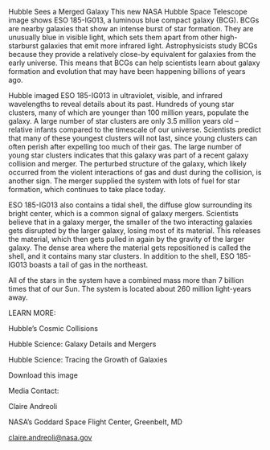 Hubble Sees a Merged Galaxy 
 This new NASA Hubble Space Telescope image shows ESO 185-IG013, a luminous blue compact galaxy (BCG). BCGs are nearby galaxies that show an intense burst of star formation. They are unusually blue in visible light, which sets them apart from other high-starburst galaxies that emit more infrared light. Astrophysicists study BCGs because they provide a relatively close-by equivalent for galaxies from the early universe. This means that BCGs can help scientists learn about galaxy formation and evolution that may have been happening billions of years ago.

Hubble imaged ESO 185-IG013 in ultraviolet, visible, and infrared wavelengths to reveal details about its past. Hundreds of young star clusters, many of which are younger than 100 million years, populate the galaxy. A large number of star clusters are only 3.5 million years old – relative infants compared to the timescale of our universe. Scientists predict that many of these youngest clusters will not last, since young clusters can often perish after expelling too much of their gas. The large number of young star clusters indicates that this galaxy was part of a recent galaxy collision and merger. The perturbed structure of the galaxy, which likely occurred from the violent interactions of gas and dust during the collision, is another sign. The merger supplied the system with lots of fuel for star formation, which continues to take place today.

ESO 185-IG013 also contains a tidal shell, the diffuse glow surrounding its bright center, which is a common signal of galaxy mergers. Scientists believe that in a galaxy merger, the smaller of the two interacting galaxies gets disrupted by the larger galaxy, losing most of its material. This releases the material, which then gets pulled in again by the gravity of the larger galaxy. The dense area where the material gets repositioned is called the shell, and it contains many star clusters. In addition to the shell, ESO 185-IG013 boasts a tail of gas in the northeast.

All of the stars in the system have a combined mass more than 7 billion times that of our Sun. The system is located about 260 million light-years away.

LEARN MORE:

Hubble’s Cosmic Collisions

Hubble Science: Galaxy Details and Mergers

Hubble Science: Tracing the Growth of Galaxies

Download this image

Media Contact:

Claire Andreoli

NASA’s Goddard Space Flight Center, Greenbelt, MD

claire.andreoli@nasa.gov